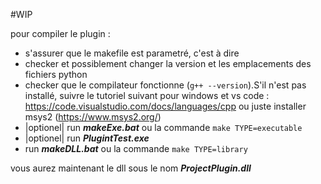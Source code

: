 #WIP

pour compiler le plugin :

- s'assurer que le makefile est parametré, c'est à dire
- checker et possiblement changer la version et les emplacements des fichiers python
- checker que le compilateur fonctionne (`g++ --version`).S'il n'est pas installé, suivre le tutoriel suivant pour windows et vs code : https://code.visualstudio.com/docs/languages/cpp ou juste installer msys2 (https://www.msys2.org/)
- |optionel| run **_makeExe.bat_** ou la commande `make TYPE=executable`
- |optionel| run **_PlugintTest.exe_**
- run **_makeDLL.bat_** ou la commande `make TYPE=library`

vous aurez maintenant le dll sous le nom **_ProjectPlugin.dll_**

